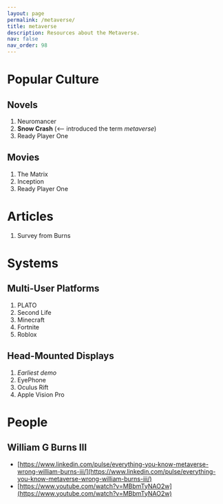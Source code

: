 ```yaml
---
layout: page
permalink: /metaverse/
title: metaverse
description: Resources about the Metaverse.
nav: false
nav_order: 98
---
```


# Popular Culture

## Novels

1. Neuromancer
2. **Snow Crash** (<-- introduced the term _metaverse_)
3. Ready Player One

## Movies

1. The Matrix
2. Inception
3. Ready Player One

# Articles

1. Survey from Burns

# Systems

## Multi-User Platforms

1. PLATO
2. Second Life
3. Minecraft
4. Fortnite
5. Roblox

## Head-Mounted Displays

1. _Earliest demo_
2. EyePhone
3. Oculus Rift
4. Apple Vision Pro

# People

## William G Burns III

- [https://www.linkedin.com/pulse/everything-you-know-metaverse-wrong-william-burns-iii/](https://www.linkedin.com/pulse/everything-you-know-metaverse-wrong-william-burns-iii/)
- [https://www.youtube.com/watch?v=MBbmTyNAO2w](https://www.youtube.com/watch?v=MBbmTyNAO2w)
